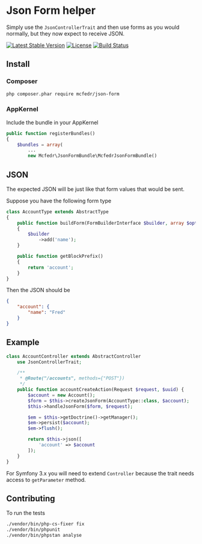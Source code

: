 # Json Form helper

Simply use the `JsonControllerTrait` and then use forms as you would normally,
but they now expect to receive JSON.

[![Latest Stable Version](https://poser.pugx.org/mcfedr/json-form/v/stable.png)](https://packagist.org/packages/mcfedr/json-form)
[![License](https://poser.pugx.org/mcfedr/json-form/license.png)](https://packagist.org/packages/mcfedr/json-form)
[![Build Status](https://travis-ci.org/mcfedr/json-form.svg?branch=master)](https://travis-ci.org/mcfedr/json-form)

## Install

### Composer

```bash
php composer.phar require mcfedr/json-form
```

### AppKernel

Include the bundle in your AppKernel

```php
public function registerBundles()
{
    $bundles = array(
        ...
        new Mcfedr\JsonFormBundle\McfedrJsonFormBundle()
```

## JSON

The expected JSON will be just like that form values that would be sent.

Suppose you have the following form type

```php
class AccountType extends AbstractType
{
    public function buildForm(FormBuilderInterface $builder, array $options)
    {
        $builder
            ->add('name');
    }

    public function getBlockPrefix()
    {
        return 'account';
    }
}
```

Then the JSON should be

```json
{
    "account": {
        "name": "Fred"
    }
}
```

## Example

```php
class AccountController extends AbstractController
    use JsonControllerTrait;

    /**
     * @Route("/accounts", methods={"POST"})
     */
    public function accountCreateAction(Request $request, $uuid) {
        $account = new Account();
        $form = $this->createJsonForm(AccountType::class, $account);
        $this->handleJsonForm($form, $request);

        $em = $this->getDoctrine()->getManager();
        $em->persist($account);
        $em->flush();

        return $this->json([
            'account' => $account
        ]);
    }
}
```

For Symfony 3.x you will need to extend `Controller` because the trait needs
access to `getParameter` method.

## Contributing

To run the tests

```bash
./vendor/bin/php-cs-fixer fix
./vendor/bin/phpunit
./vendor/bin/phpstan analyse
```
